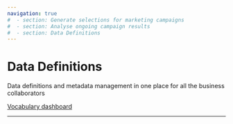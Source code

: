 ```yaml
---
navigation: true
#  - section: Generate selections for marketing campaigns
#  - section: Analyse ongoing campaign results
#  - section: Data Definitions
---
```


# Data Definitions

Data definitions and metadata management in one place for all the business collaborators

[Vocabulary dashboard](https://crystalloids.eu.looker.com/dashboards/58)

---
